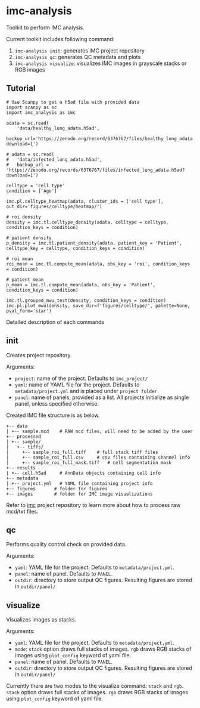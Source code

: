 # imc-analysis

Toolkit to perform IMC analysis.

Current toolkit includes following command:

1. `imc-analysis init`: generates IMC project repository
2. `imc-analysis qc`: generates QC metadata and plots
3. `imc-analysis visualize`: visualizes IMC images in grayscale stacks or RGB images

## Tutorial

```{python}
# Use Scanpy to get a h5ad file with provided data
import scanpy as sc
import imc_analysis as imc

adata = sc.read(
    'data/healthy_lung_adata.h5ad',
    backup_url='https://zenodo.org/record/6376767/files/healthy_lung_adata.h5ad?download=1')

# adata = sc.read(
#   'data/infected_lung_adata.h5ad',
#   backup_url = 'https://zenodo.org/records/6376767/files/infected_lung_adata.h5ad?download=1')

celltype = 'cell type'
condition = ['Age']

imc.pl.celltype_heatmap(adata, cluster_ids = ['cell type'], out_dir='figures/celltype/heatmap/')

# roi density
density = imc.tl.celltype_density(adata, celltype = celltype, condition_keys = condition)

# patient density
p_density = imc.tl.patient_density(adata, patient_key = 'Patient', celltype_key = celltype, condition_keys = condition)

# roi mean
roi_mean = imc.tl.compute_mean(adata, obs_key = 'roi', condition_keys = condition)

# patient mean
p_mean = imc.tl.compute_mean(adata, obs_key = 'Patient', condition_keys = condition)

imc.tl.grouped_mwu_test(density, condition_keys = condition)
imc.pl.plot_mwu(density, save_dir=f'figures/celltype/', palette=None, pval_form='star')

```

Detailed description of each commands

## init
Creates project repository.

Arguments:
  - `project`: name of the project. Defaults to `imc_project/`
  - `yaml`: name of YAML file for the project. Defaults to `metadata/project.yml` and is placed under `project folder`
  - `panel`: name of panels, provided as a list. All projects initialize as single panel, unless specified otherwise.


Created IMC file structure is as below.
```
+-- data 
| +-- sample.mcd    # RAW mcd files, will need to be added by the user
+-- processed
| +-- sample/
|   +-- tiffs/
|     +-- sample_roi_full.tiff    # full stack tiff files
|     +-- sample_roi_full.csv     # csv files containing channel info 
|     +-- sample_roi_full_mask.tiff   # cell segmentation mask
+-- results
| +-- cell.h5ad     # AnnData objects containing cell info 
+-- metadata
| +-- project.yml   # YAML file containing project info
+-- figures       # folder for figures
+-- images        # folder for IMC image visualizations
```

Refer to [imc](https://github.com/ElementoLab/imc) project repository to learn more about how to process raw mcd/txt files.

## qc
Performs quality control check on provided data.

Arguments:
  - `yaml`: YAML file for the project. Defaults to `metadata/project.yml`.
  - `panel`: name of panel. Defaults to `PANEL`.
  - `outdir`: directory to store output QC figures. Resulting figures are stored in `outdir/panel/`


## visualize
Visualizes images as stacks.

Arguments:
  - `yaml`: YAML file for the project. Defaults to `metadata/project.yml`.
  - `mode`: `stack` option draws full stacks of images. `rgb` draws RGB stacks of images using `plot_config` keyword of yaml file.
  - `panel`: name of panel. Defaults to `PANEL`.
  - `outdir`: directory to store output QC figures. Resulting figures are stored in `outdir/panel/`


Currently there are two modes to the visualize command: `stack` and `rgb`. `stack` option draws full stacks of images. `rgb` draws RGB stacks of images using `plot_config` keyword of yaml file.

